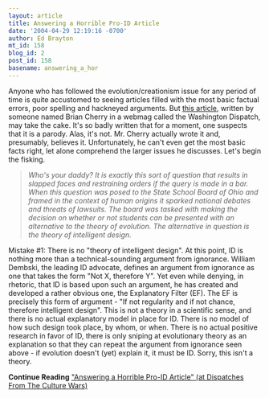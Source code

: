 ```yaml
---
layout: article
title: Answering a Horrible Pro-ID Article
date: '2004-04-29 12:19:16 -0700'
author: Ed Brayton
mt_id: 158
blog_id: 2
post_id: 158
basename: answering_a_hor
---
```

Anyone who has followed the evolution/creationism issue for any period of time is quite accustomed to seeing articles filled with the most basic factual errors, poor spelling and hackneyed arguments. But [this article](http://www.washingtondispatch.com/article_8897.shtml), written by someone named Brian Cherry in a webmag called the Washington Dispatch, may take the cake. It's so badly written that for a moment, one suspects that it is a parody. Alas, it's not. Mr. Cherry actually wrote it and, presumably, believes it. Unfortunately, he can't even get the most basic facts right, let alone comprehend the larger issues he discusses. Let's begin the fisking.

> _Who's your daddy? It is exactly this sort of question that results in slapped faces and restraining orders if the query is made in a bar. When this question was posed to the State School Board of Ohio and framed in the context of human origins it sparked national debates and threats of lawsuits. The board was tasked with making the decision on whether or not students can be presented with an alternative to the theory of evolution. The alternative in question is the theory of intelligent design._

Mistake #1: There is no "theory of intelligent design". At this point, ID is nothing more than a technical-sounding argument from ignorance. William Dembski, the leading ID advocate, defines an argument from ignorance as one that takes the form "Not X, therefore Y". Yet even while denying, in rhetoric, that ID is based upon such an argument, he has created and developed a rather obvious one, the Explanatory Filter (EF). The EF is precisely this form of argument - "If not regularity and if not chance, therefore intelligent design". This is not a theory in a scientific sense, and there is no actual explanatory model in place for ID. There is no model of how such design took place, by whom, or when. There is no actual positive research in favor of ID, there is only sniping at evolutionary theory as an explanation so that they can repeat the argument from ignorance seen above - if evolution doesn't (yet) explain it, it must be ID. Sorry, this isn't a theory.

**Continue Reading**  ["Answering a Horrible Pro-ID Article" (at Dispatches From The Culture Wars)](http://www.mblog.com/dispatches_from_the_culture_wars/037824.html)
